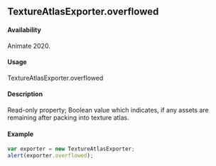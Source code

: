 ## TextureAtlasExporter.overflowed

#### Availability

Animate 2020.

#### Usage

TextureAtlasExporter.overflowed

#### Description

Read-only property; Boolean value which indicates, if any assets are remaining after packing into texture atlas.

#### Example

``` javascript
var exporter = new TextureAtlasExporter;
alert(exporter.overflowed);
````